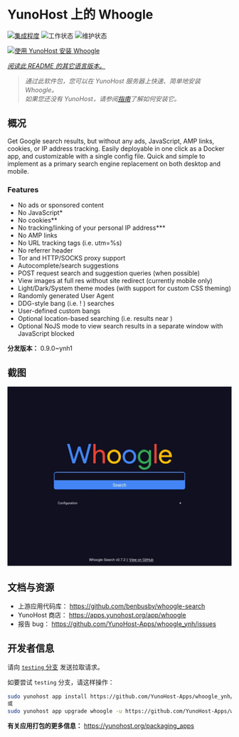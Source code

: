 <!--
注意：此 README 由 <https://github.com/YunoHost/apps/tree/master/tools/readme_generator> 自动生成
请勿手动编辑。
-->

# YunoHost 上的 Whoogle

[![集成程度](https://dash.yunohost.org/integration/whoogle.svg)](https://ci-apps.yunohost.org/ci/apps/whoogle/) ![工作状态](https://ci-apps.yunohost.org/ci/badges/whoogle.status.svg) ![维护状态](https://ci-apps.yunohost.org/ci/badges/whoogle.maintain.svg)

[![使用 YunoHost 安装 Whoogle](https://install-app.yunohost.org/install-with-yunohost.svg)](https://install-app.yunohost.org/?app=whoogle)

*[阅读此 README 的其它语言版本。](./ALL_README.md)*

> *通过此软件包，您可以在 YunoHost 服务器上快速、简单地安装 Whoogle。*  
> *如果您还没有 YunoHost，请参阅[指南](https://yunohost.org/install)了解如何安装它。*

## 概况

Get Google search results, but without any ads, JavaScript, AMP links, cookies, or IP address tracking. Easily deployable in one click as a Docker app, and customizable with a single config file. Quick and simple to implement as a primary search engine replacement on both desktop and mobile.

### Features

- No ads or sponsored content
- No JavaScript*
- No cookies**
- No tracking/linking of your personal IP address***
- No AMP links
- No URL tracking tags (i.e. utm=%s)
- No referrer header
- Tor and HTTP/SOCKS proxy support
- Autocomplete/search suggestions
- POST request search and suggestion queries (when possible)
- View images at full res without site redirect (currently mobile only)
- Light/Dark/System theme modes (with support for custom CSS theming)
- Randomly generated User Agent
- DDG-style bang (i.e. !<tag> <query>) searches
- User-defined custom bangs
- Optional location-based searching (i.e. results near <city>)
- Optional NoJS mode to view search results in a separate window with JavaScript blocked


**分发版本：** 0.9.0~ynh1

## 截图

![Whoogle 的截图](./doc/screenshots/screenshot.png)

## 文档与资源

- 上游应用代码库： <https://github.com/benbusby/whoogle-search>
- YunoHost 商店： <https://apps.yunohost.org/app/whoogle>
- 报告 bug： <https://github.com/YunoHost-Apps/whoogle_ynh/issues>

## 开发者信息

请向 [`testing` 分支](https://github.com/YunoHost-Apps/whoogle_ynh/tree/testing) 发送拉取请求。

如要尝试 `testing` 分支，请这样操作：

```bash
sudo yunohost app install https://github.com/YunoHost-Apps/whoogle_ynh/tree/testing --debug
或
sudo yunohost app upgrade whoogle -u https://github.com/YunoHost-Apps/whoogle_ynh/tree/testing --debug
```

**有关应用打包的更多信息：** <https://yunohost.org/packaging_apps>
